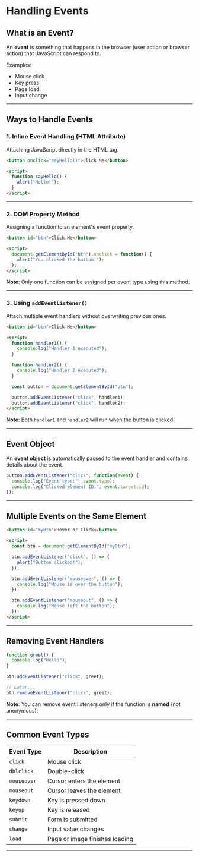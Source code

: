 # Handling Events

## What is an Event?

An **event** is something that happens in the browser (user action or browser action) that JavaScript can respond to.

Examples:
- Mouse click
- Key press
- Page load
- Input change

---

## Ways to Handle Events

### 1. Inline Event Handling (HTML Attribute)

Attaching JavaScript directly in the HTML tag.

```html
<button onclick="sayHello()">Click Me</button>

<script>
  function sayHello() {
    alert("Hello!");
  }
</script>
````

---

### 2. DOM Property Method

Assigning a function to an element's event property.

```html
<button id="btn">Click Me</button>

<script>
  document.getElementById("btn").onclick = function() {
    alert("You clicked the button!");
  };
</script>
```

**Note**: Only one function can be assigned per event type using this method.

---

### 3. Using `addEventListener()`

Attach multiple event handlers without overwriting previous ones.

```html
<button id="btn">Click Me</button>

<script>
  function handler1() {
    console.log("Handler 1 executed");
  }

  function handler2() {
    console.log("Handler 2 executed");
  }

  const button = document.getElementById("btn");

  button.addEventListener("click", handler1);
  button.addEventListener("click", handler2);
</script>
```

**Note**: Both `handler1` and `handler2` will run when the button is clicked.

---

## Event Object

An **event object** is automatically passed to the event handler and contains details about the event.

```javascript
button.addEventListener("click", function(event) {
  console.log("Event type:", event.type);
  console.log("Clicked element ID:", event.target.id);
});
```

---

## Multiple Events on the Same Element

```html
<button id="myBtn">Hover or Click</button>

<script>
  const btn = document.getElementById("myBtn");

  btn.addEventListener("click", () => {
    alert("Button clicked!");
  });

  btn.addEventListener("mouseover", () => {
    console.log("Mouse is over the button");
  });

  btn.addEventListener("mouseout", () => {
    console.log("Mouse left the button");
  });
</script>
```

---

## Removing Event Handlers

```javascript
function greet() {
  console.log("Hello");
}

btn.addEventListener("click", greet);

// Later...
btn.removeEventListener("click", greet);
```

**Note**: You can remove event listeners only if the function is **named** (not anonymous).

---

## Common Event Types

| Event Type  | Description                    |
| ----------- | ------------------------------ |
| `click`     | Mouse click                    |
| `dblclick`  | Double-click                   |
| `mouseover` | Cursor enters the element      |
| `mouseout`  | Cursor leaves the element      |
| `keydown`   | Key is pressed down            |
| `keyup`     | Key is released                |
| `submit`    | Form is submitted              |
| `change`    | Input value changes            |
| `load`      | Page or image finishes loading |

---